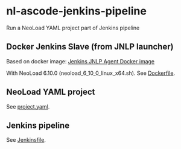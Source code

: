 # nl-ascode-jenkins-pipeline
Run a NeoLoad YAML project part of Jenkins pipeline

## Docker Jenkins Slave (from JNLP launcher)

Based on docker image:
[Jenkins JNLP Agent Docker image](https://github.com/jenkinsci/docker-jnlp-slave/)

With NeoLoad 6.10.0 (neoload_6_10_0_linux_x64.sh). See [Dockerfile](Dockerfile).

## NeoLoad YAML project
See [project.yaml](project.yaml).

## Jenkins pipeline
See [Jenkinsfile](Jenkinsfile).





